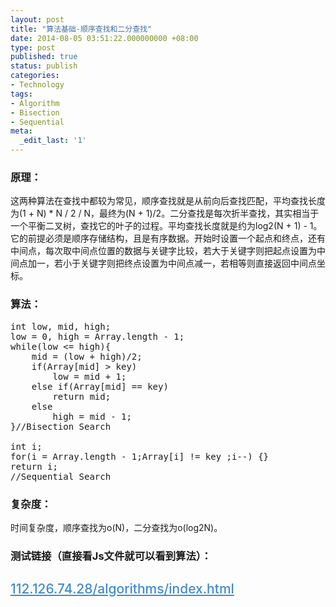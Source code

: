 ```yaml
---
layout: post
title: "算法基础-顺序查找和二分查找"
date: 2014-08-05 03:51:22.000000000 +08:00
type: post
published: true
status: publish
categories:
- Technology
tags:
- Algorithm
- Bisection
- Sequential
meta:
  _edit_last: '1'
---
```

<h3>原理：</h3>
<p>这两种算法在查找中都较为常见，顺序查找就是从前向后查找匹配，平均查找长度为(1 + N) * N / 2 / N，最终为(N + 1)/2。二分查找是每次折半查找，其实相当于一个平衡二叉树，查找它的叶子的过程。平均查找长度就是约为log2(N + 1) - 1。它的前提必须是顺序存储结构，且是有序数据。开始时设置一个起点和终点，还有中间点，每次取中间点位置的数据与关键字比较，若大于关键字则把起点设置为中间点加一，若小于关键字则把终点设置为中间点减一，若相等则直接返回中间点坐标。</p>
<h3>算法：</h3>
<pre>int low, mid, high;
low = 0, high = Array.length - 1;
while(low &lt;= high){
    mid = (low + high)/2;
    if(Array[mid] &gt; key)
        low = mid + 1;
    else if(Array[mid] == key)
        return mid;
    else
        high = mid - 1;
}//Bisection Search
<!--more-->
int i;
for(i = Array.length - 1;Array[i] != key ;i--) {}
return i;
//Sequential Search</pre>
<h3>复杂度：</h3>
<p>时间复杂度，顺序查找为o(N)，二分查找为o(log2N)。</p>
<h3>测试链接（直接看Js文件就可以看到算法）：</h3>
<h2 style="font-weight: 500;"><a style="color: #428bca;" title="排序算法测试" href="http://112.126.74.28/algorithms/index.html">112.126.74.28/algorithms/index.html</a></h2>
